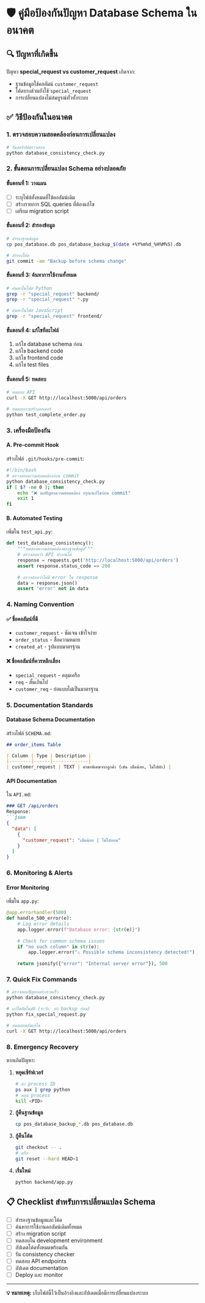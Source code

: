 # 🛡️ คู่มือป้องกันปัญหา Database Schema ในอนาคต

## 🔍 ปัญหาที่เกิดขึ้น

ปัญหา **special_request vs customer_request** เกิดจาก:
- ฐานข้อมูลใช้คอลัมน์ `customer_request`
- โค้ดบางส่วนยังใช้ `special_request`
- การเปลี่ยนแปลงไม่สมบูรณ์ทั่วทั้งระบบ

## ✅ วิธีป้องกันในอนาคต

### 1. ตรวจสอบความสอดคล้องก่อนการเปลี่ยนแปลง

```bash
# รันสคริปต์ตรวจสอบ
python database_consistency_check.py
```

### 2. ขั้นตอนการเปลี่ยนแปลง Schema อย่างปลอดภัย

#### ขั้นตอนที่ 1: วางแผน
- [ ] ระบุไฟล์ทั้งหมดที่ใช้คอลัมน์เดิม
- [ ] สร้างรายการ SQL queries ที่ต้องแก้ไข
- [ ] เตรียม migration script

#### ขั้นตอนที่ 2: สำรองข้อมูล
```bash
# สำรองฐานข้อมูล
cp pos_database.db pos_database_backup_$(date +%Y%m%d_%H%M%S).db

# สำรองโค้ด
git commit -am "Backup before schema change"
```

#### ขั้นตอนที่ 3: ค้นหาการใช้งานทั้งหมด
```bash
# ค้นหาในไฟล์ Python
grep -r "special_request" backend/
grep -r "special_request" *.py

# ค้นหาในไฟล์ JavaScript
grep -r "special_request" frontend/
```

#### ขั้นตอนที่ 4: แก้ไขทีละไฟล์
1. แก้ไข database schema ก่อน
2. แก้ไข backend code
3. แก้ไข frontend code
4. แก้ไข test files

#### ขั้นตอนที่ 5: ทดสอบ
```bash
# ทดสอบ API
curl -X GET http://localhost:5000/api/orders

# ทดสอบการสร้างออเดอร์
python test_complete_order.py
```

### 3. เครื่องมือป้องกัน

#### A. Pre-commit Hook
สร้างไฟล์ `.git/hooks/pre-commit`:
```bash
#!/bin/bash
# ตรวจสอบความสอดคล้องก่อน commit
python database_consistency_check.py
if [ $? -ne 0 ]; then
    echo "❌ พบปัญหาความสอดคล้อง กรุณาแก้ไขก่อน commit"
    exit 1
fi
```

#### B. Automated Testing
เพิ่มใน `test_api.py`:
```python
def test_database_consistency():
    """ทดสอบความสอดคล้องของฐานข้อมูล"""
    # ตรวจสอบว่า API ทำงานได้
    response = requests.get('http://localhost:5000/api/orders')
    assert response.status_code == 200
    
    # ตรวจสอบว่าไม่มี error ใน response
    data = response.json()
    assert 'error' not in data
```

### 4. Naming Convention

#### ✅ ชื่อคอลัมน์ที่ดี
- `customer_request` - ชัดเจน เข้าใจง่าย
- `order_status` - สื่อความหมาย
- `created_at` - รูปแบบมาตรฐาน

#### ❌ ชื่อคอลัมน์ที่ควรหลีกเลี่ยง
- `special_request` - คลุมเครือ
- `req` - สั้นเกินไป
- `customer_req` - ย่อแบบไม่เป็นมาตรฐาน

### 5. Documentation Standards

#### Database Schema Documentation
สร้างไฟล์ `SCHEMA.md`:
```markdown
## order_items Table

| Column | Type | Description |
|--------|------|-------------|
| customer_request | TEXT | คำขอพิเศษจากลูกค้า (เช่น เผ็ดน้อย, ไม่ใส่ผัก) |
```

#### API Documentation
ใน `API.md`:
```markdown
### GET /api/orders
Response:
```json
{
  "data": [
    {
      "customer_request": "เผ็ดน้อย | ไม่ใส่หอม"
    }
  ]
}
```

### 6. Monitoring & Alerts

#### Error Monitoring
เพิ่มใน `app.py`:
```python
@app.errorhandler(500)
def handle_500_error(e):
    # Log error details
    app.logger.error(f"Database error: {str(e)}")
    
    # Check for common schema issues
    if "no such column" in str(e):
        app.logger.error("⚠️ Possible schema inconsistency detected!")
    
    return jsonify({"error": "Internal server error"}), 500
```

### 7. Quick Fix Commands

```bash
# ตรวจสอบปัญหาอย่างรวดเร็ว
python database_consistency_check.py

# แก้ไขอัตโนมัติ (ระวัง: ทำ backup ก่อน)
python fix_special_request.py

# ทดสอบหลังแก้ไข
curl -X GET http://localhost:5000/api/orders
```

### 8. Emergency Recovery

หากเกิดปัญหา:

1. **หยุดเซิร์ฟเวอร์**
   ```bash
   # หา process ID
   ps aux | grep python
   # หยุด process
   kill <PID>
   ```

2. **กู้คืนฐานข้อมูล**
   ```bash
   cp pos_database_backup_*.db pos_database.db
   ```

3. **กู้คืนโค้ด**
   ```bash
   git checkout -- .
   # หรือ
   git reset --hard HEAD~1
   ```

4. **เริ่มใหม่**
   ```bash
   python backend/app.py
   ```

## 📋 Checklist สำหรับการเปลี่ยนแปลง Schema

- [ ] สำรองฐานข้อมูลและโค้ด
- [ ] ค้นหาการใช้งานคอลัมน์เดิมทั้งหมด
- [ ] สร้าง migration script
- [ ] ทดสอบใน development environment
- [ ] อัปเดตโค้ดทั้งหมดพร้อมกัน
- [ ] รัน consistency checker
- [ ] ทดสอบ API endpoints
- [ ] อัปเดต documentation
- [ ] Deploy และ monitor

---

**💡 หมายเหตุ:** เก็บไฟล์นี้ไว้เป็นอ้างอิงและอัปเดตเมื่อมีการเปลี่ยนแปลงระบบ